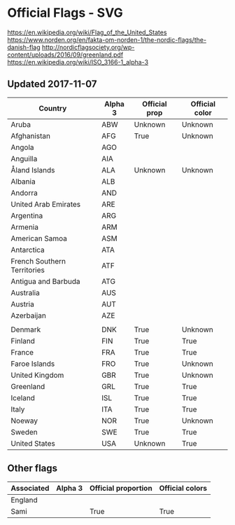 # Official Flags - SVG

https://en.wikipedia.org/wiki/Flag_of_the_United_States
https://www.norden.org/en/fakta-om-norden-1/the-nordic-flags/the-danish-flag
http://nordicflagsociety.org/wp-content/uploads/2016/09/greenland.pdf
https://en.wikipedia.org/wiki/ISO_3166-1_alpha-3

## Updated 2017-11-07

Country                      | Alpha 3 | Official prop | Official color
---------------------------- | ------- | ------------- | --------------
Aruba                        | ABW     | Unknown       | Unknown
Afghanistan                  | AFG     | True          | Unknown
Angola                       | AGO     |               | 
Anguilla                     | AIA     |               | 
Åland Islands                | ALA     | Unknown       | Unknown
Albania                      | ALB     |               | 
Andorra                      | AND     |               | 
United Arab Emirates         | ARE     |               | 
Argentina                    | ARG     |               | 
Armenia                      | ARM     |               | 
American Samoa               | ASM     |               | 
Antarctica                   | ATA     |               | 
French Southern Territories  | ATF     |               | 
Antigua and Barbuda          | ATG     |               | 
Australia                    | AUS     |               | 
Austria                      | AUT     |               | 
Azerbaijan                   | AZE     |               | 
                             |         |               |
Denmark                      | DNK     | True          | Unknown
Finland                      | FIN     | True          | True
France                       | FRA     | True          | True
Faroe Islands                | FRO     | True          | Unknown
United Kingdom               | GBR     | True          | Unknown
Greenland                    | GRL     | True          | True
Iceland                      | ISL     | True          | True
Italy                        | ITA     | True          | True
Noeway                       | NOR     | True          | Unknown
Sweden                       | SWE     | True          | True
United States                | USA     | Unknown       | True

## Other flags
Associated                   | Alpha 3 | Official proportion | Official colors
---------------------------- | ------- | ------------------- | ---------------
England                      |         |                     | 
Sami                         |         | True                | True